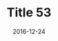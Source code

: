 ---
layout: posts
title: "Title 53"
img: "https://image.tmdb.org/t/p/w185/kPRb1mbVHGop0egQ7153y0lhzGL.jpg"
date: 2016-12-24
genre: "Comedy"
categories: Movies
tags: bollywood, shah ruch khan
published: true 
---